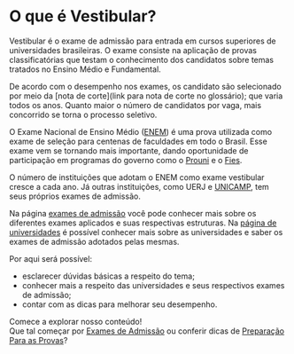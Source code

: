 
O que é Vestibular?
===================

Vestibular é o exame de admissão para entrada em cursos superiores de universidades brasileiras. O exame consiste na aplicação de provas classificatórias que testam o conhecimento dos candidatos sobre temas tratados no Ensino Médio e Fundamental.

De acordo com o desempenho nos exames, os candidato são selecionado por meio da [nota de corte](link para nota de corte no glossário); que varia todos os anos. Quanto maior o número de candidatos por vaga, mais concorrido se torna o processo seletivo.

O Exame Nacional de Ensino Médio ([ENEM](http://www.qilabs.org/guias/vestibular/exames-unificados/enem)) é uma prova utilizada como exame de seleção para centenas de faculdades em todo o Brasil. Esse exame vem se tornando mais importante, dando oportunidade de participação em programas do governo como o [Prouni]() e o [Fies]().  

O número de  instituições que adotam o ENEM como exame vestibular cresce a cada ano. Já outras instituições, como UERJ e [UNICAMP](http://www.qilabs.org/guias/vestibular/exames-unificados/unicamp), tem seus próprios exames de admissão.

Na página [exames de admissão](link) você pode conhecer mais sobre os diferentes exames aplicados e suas respectivas estruturas. Na [página de universidades](link) é possível conhecer mais sobre as universidades e saber os exames de admissão adotados pelas mesmas. 

Por aqui será possível:

- esclarecer dúvidas básicas a respeito do tema; 
- conhecer mais a respeito das universidades e seus respectivos exames de admissão;
- contar com as dicas para melhorar seu desempenho.

Comece a explorar nosso conteúdo!  
Que tal começar por [Exames de Admissão](link) ou conferir dicas de [Preparação Para as Provas](link)?
